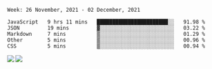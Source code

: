 <!--START_SECTION:waka-->
```text
Week: 26 November, 2021 - 02 December, 2021

JavaScript   9 hrs 11 mins   ███████████████████████░░   91.98 % 
JSON         19 mins         ▓░░░░░░░░░░░░░░░░░░░░░░░░   03.22 % 
Markdown     7 mins          ▒░░░░░░░░░░░░░░░░░░░░░░░░   01.29 % 
Other        5 mins          ▒░░░░░░░░░░░░░░░░░░░░░░░░   00.96 % 
CSS          5 mins          ▒░░░░░░░░░░░░░░░░░░░░░░░░   00.94 % 
```
<!--END_SECTION:waka-->
<a href="https://github.com/anuraghazra/github-readme-stats">
  <img align="left" src="https://github-readme-stats.vercel.app/api?username=Tanesan&count_private=true&show_icons=true" />
<img align="left" src="https://github-readme-stats.vercel.app/api/top-langs/?username=Tanesan" />
</a>
